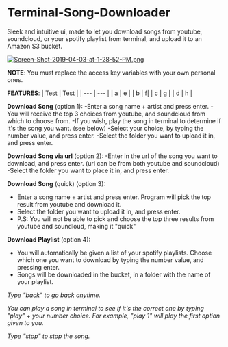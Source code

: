 # Terminal-Song-Downloader
Sleek and intuitive ui, made to let you download songs from youtube, soundcloud, or your spotify playlist from terminal, and upload it to an Amazon S3 bucket.

[![Screen-Shot-2019-04-03-at-1-28-52-PM.png](https://i.postimg.cc/sxRYGbh5/Screen-Shot-2019-04-03-at-1-28-52-PM.png)](https://postimg.cc/WFXFQWS4)



**NOTE**:
You must replace the access key variables with your own personal ones.

**FEATURES**:
| Test | Test |
| --- | --- |
| a | e |
| b | f|
| c | g |
| d | h |

**Download Song** (option 1): 
  -Enter a song name + artist and press enter.
  -You will receive the top 3 choices from youtube, and soundcloud from which to choose from.
  -If you wish, play the song in terminal to determine if it's the song you want. (see below)
  -Select your choice, by typing the number value, and press enter.
  -Select the folder you want to upload it in, and press enter.
  
**Download Song via url** (option 2):
  -Enter in the url of the song you want to download, and press enter. (url can be from both youtube and soundcloud)
  -Select the folder you want to place it in, and press enter.
  
**Download Song** (quick) (option 3):
 - Enter a song name + artist and press enter. Program will pick the top result from youtube and download it.
 - Select the folder you want to upload it in, and press enter.
 - P.S:
    You will not be able to pick and choose the top three results from youtube and soundloud, making it "quick"

**Download Playlist** (option 4):
 - You will automatically be given a list of your spotify playlists. Choose which one you want to download by typing the          number   value, and pressing enter.
 - Songs will be downloaded in the bucket, in a folder with the name of your playlist.
  

*Type "back" to go back anytime.*

*You can play a song in terminal to see if it's the correct one by typing "play" + your number choice. For example, "play 1" will play the first option given to you.*

*Type "stop" to stop the song.*



